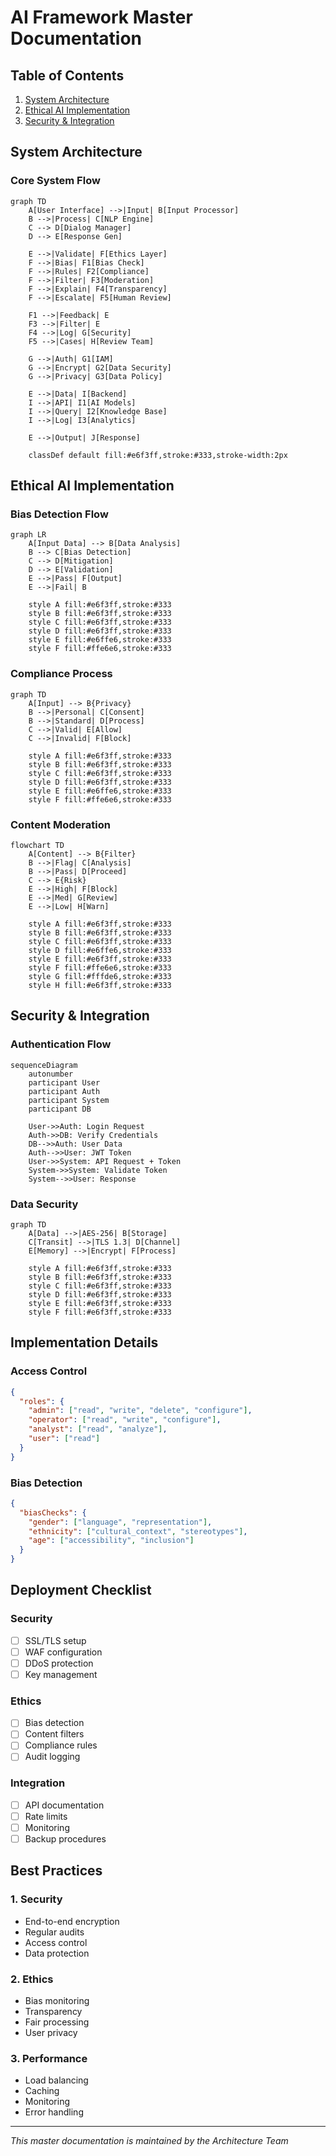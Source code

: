 # AI Framework Master Documentation

## Table of Contents
1. [System Architecture](#system-architecture)
2. [Ethical AI Implementation](#ethical-ai-implementation)
3. [Security & Integration](#security-integration)

## System Architecture

### Core System Flow
```mermaid
graph TD
    A[User Interface] -->|Input| B[Input Processor]
    B -->|Process| C[NLP Engine]
    C --> D[Dialog Manager]
    D --> E[Response Gen]
    
    E -->|Validate| F[Ethics Layer]
    F -->|Bias| F1[Bias Check]
    F -->|Rules| F2[Compliance]
    F -->|Filter| F3[Moderation]
    F -->|Explain| F4[Transparency]
    F -->|Escalate| F5[Human Review]
    
    F1 -->|Feedback| E
    F3 -->|Filter| E
    F4 -->|Log| G[Security]
    F5 -->|Cases| H[Review Team]
    
    G -->|Auth| G1[IAM]
    G -->|Encrypt| G2[Data Security]
    G -->|Privacy| G3[Data Policy]
    
    E -->|Data| I[Backend]
    I -->|API| I1[AI Models]
    I -->|Query| I2[Knowledge Base]
    I -->|Log| I3[Analytics]
    
    E -->|Output| J[Response]

    classDef default fill:#e6f3ff,stroke:#333,stroke-width:2px
```

## Ethical AI Implementation

### Bias Detection Flow
```mermaid
graph LR
    A[Input Data] --> B[Data Analysis]
    B --> C[Bias Detection]
    C --> D[Mitigation]
    D --> E[Validation]
    E -->|Pass| F[Output]
    E -->|Fail| B
    
    style A fill:#e6f3ff,stroke:#333
    style B fill:#e6f3ff,stroke:#333
    style C fill:#e6f3ff,stroke:#333
    style D fill:#e6f3ff,stroke:#333
    style E fill:#e6ffe6,stroke:#333
    style F fill:#ffe6e6,stroke:#333
```

### Compliance Process
```mermaid
graph TD
    A[Input] --> B{Privacy}
    B -->|Personal| C[Consent]
    B -->|Standard| D[Process]
    C -->|Valid| E[Allow]
    C -->|Invalid| F[Block]

    style A fill:#e6f3ff,stroke:#333
    style B fill:#e6f3ff,stroke:#333
    style C fill:#e6f3ff,stroke:#333
    style D fill:#e6f3ff,stroke:#333
    style E fill:#e6ffe6,stroke:#333
    style F fill:#ffe6e6,stroke:#333
```

### Content Moderation
```mermaid
flowchart TD
    A[Content] --> B{Filter}
    B -->|Flag| C[Analysis]
    B -->|Pass| D[Proceed]
    C --> E{Risk}
    E -->|High| F[Block]
    E -->|Med| G[Review]
    E -->|Low| H[Warn]

    style A fill:#e6f3ff,stroke:#333
    style B fill:#e6f3ff,stroke:#333
    style C fill:#e6f3ff,stroke:#333
    style D fill:#e6ffe6,stroke:#333
    style E fill:#e6f3ff,stroke:#333
    style F fill:#ffe6e6,stroke:#333
    style G fill:#fffde6,stroke:#333
    style H fill:#e6f3ff,stroke:#333
```

## Security & Integration

### Authentication Flow
```mermaid
sequenceDiagram
    autonumber
    participant User
    participant Auth
    participant System
    participant DB
    
    User->>Auth: Login Request
    Auth->>DB: Verify Credentials
    DB-->>Auth: User Data
    Auth-->>User: JWT Token
    User->>System: API Request + Token
    System->>System: Validate Token
    System-->>User: Response
```

### Data Security
```mermaid
graph TD
    A[Data] -->|AES-256| B[Storage]
    C[Transit] -->|TLS 1.3| D[Channel]
    E[Memory] -->|Encrypt| F[Process]

    style A fill:#e6f3ff,stroke:#333
    style B fill:#e6f3ff,stroke:#333
    style C fill:#e6f3ff,stroke:#333
    style D fill:#e6f3ff,stroke:#333
    style E fill:#e6f3ff,stroke:#333
    style F fill:#e6f3ff,stroke:#333
```

## Implementation Details

### Access Control
```json
{
  "roles": {
    "admin": ["read", "write", "delete", "configure"],
    "operator": ["read", "write", "configure"],
    "analyst": ["read", "analyze"],
    "user": ["read"]
  }
}
```

### Bias Detection
```json
{
  "biasChecks": {
    "gender": ["language", "representation"],
    "ethnicity": ["cultural_context", "stereotypes"],
    "age": ["accessibility", "inclusion"]
  }
}
```

## Deployment Checklist

### Security
- [ ] SSL/TLS setup
- [ ] WAF configuration
- [ ] DDoS protection
- [ ] Key management

### Ethics
- [ ] Bias detection
- [ ] Content filters
- [ ] Compliance rules
- [ ] Audit logging

### Integration
- [ ] API documentation
- [ ] Rate limits
- [ ] Monitoring
- [ ] Backup procedures

## Best Practices

### 1. Security
- End-to-end encryption
- Regular audits
- Access control
- Data protection

### 2. Ethics
- Bias monitoring
- Transparency
- Fair processing
- User privacy

### 3. Performance
- Load balancing
- Caching
- Monitoring
- Error handling

---
*This master documentation is maintained by the Architecture Team*
